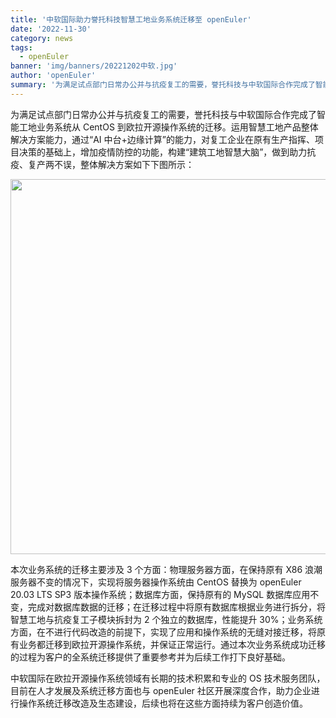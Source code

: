```yaml
---
title: '中软国际助力誉托科技智慧工地业务系统迁移至 openEuler'
date: '2022-11-30'
category: news
tags:
  - openEuler
banner: 'img/banners/20221202中软.jpg'
author: 'openEuler'
summary: '为满足试点部门日常办公并与抗疫复工的需要，誉托科技与中软国际合作完成了智能工地业务系统从 CentOS 到欧拉开源操作系统的迁移。'
---
```


为满足试点部门日常办公并与抗疫复工的需要，誉托科技与中软国际合作完成了智能工地业务系统从 CentOS 到欧拉开源操作系统的迁移。运用智慧工地产品整体解决方案能力，通过“AI 中台+边缘计算”的能力，对复工企业在原有生产指挥、项目决策的基础上，增加疫情防控的功能，构建“建筑工地智慧大脑”，做到助力抗疫、复产两不误，整体解决方案如下下图所示：


<img src="/img/news/2022-12-16-中软国际/1.png" width="600">


本次业务系统的迁移主要涉及 3 个方面：物理服务器方面，在保持原有 X86 浪潮服务器不变的情况下，实现将服务器操作系统由 CentOS 替换为 openEuler 20.03 LTS SP3 版本操作系统；数据库方面，保持原有的 MySQL 数据库应用不变，完成对数据库数据的迁移；在迁移过程中将原有数据库根据业务进行拆分，将智慧工地与抗疫复工子模块拆封为 2 个独立的数据库，性能提升 30%；业务系统方面，在不进行代码改造的前提下，实现了应用和操作系统的无缝对接迁移，将原有业务都迁移到欧拉开源操作系统，并保证正常运行。通过本次业务系统成功迁移的过程为客户的全系统迁移提供了重要参考并为后续工作打下良好基础。


中软国际在欧拉开源操作系统领域有长期的技术积累和专业的 OS 技术服务团队，目前在人才发展及系统迁移方面也与 openEuler 社区开展深度合作，助力企业进行操作系统迁移改造及生态建设，后续也将在这些方面持续为客户创造价值。
